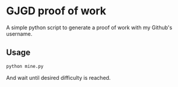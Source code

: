 # GJGD proof of work

A simple python script to generate a proof of work with my Github's username.

## Usage

```bash
python mine.py
```

And wait until desired difficulty is reached.

